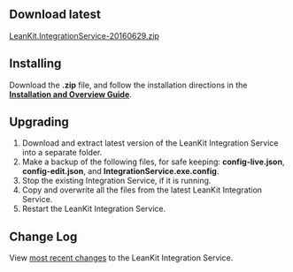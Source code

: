 ## Download latest

[LeanKit.IntegrationService-20160629.zip](../builds/LeanKit.IntegrationService-20160629.zip)

## Installing

Download the **.zip** file, and follow the installation directions in the **[Installation and Overview Guide](./overview.md)**.

## Upgrading

1.  Download and extract latest version of the LeanKit Integration Service into a separate folder.
2.  Make a backup of the following files, for safe keeping: **config-live.json**, **config-edit.json**, and **IntegrationService.exe.config**.
3.  Stop the existing Integration Service, if it is running.
4.  Copy and overwrite all the files from the latest LeanKit Integration Service.
5.  Restart the LeanKit Integration Service.

## Change Log

View [most recent changes](./changelog.md) to the LeanKit Integration Service.
